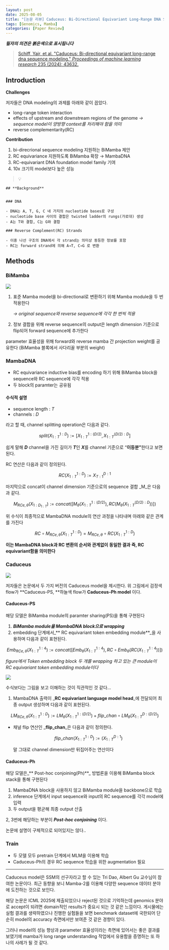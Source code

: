 ```yaml
---
layout: post
date: 2025-08-05
title: "[논문 리뷰] Caduceus: Bi-Directional Equivariant Long-Range DNA Sequence Modeling"
tags: [Genomics, Mamba]
categories: [Paper Review]
---
```


<span class="notion-red">_**필자의 의견은 붉은색으로 표시됩니다**_</span>


> [Schiff, Yair, et al. "Caduceus: Bi-directional equivariant long-range dna sequence modeling." ](https://pmc.ncbi.nlm.nih.gov/articles/PMC12189541/)[_Proceedings of machine learning research_](https://pmc.ncbi.nlm.nih.gov/articles/PMC12189541/)[ 235 (2024): 43632.](https://pmc.ncbi.nlm.nih.gov/articles/PMC12189541/)



## Introduction


**Challenges**


저자들은 DNA modeling의 과제를 아래와 같이 꼽았다.

- long-range token interaction
- effects of upstream and downstream regions of the genome 
_→ sequence model이 양방향 context를 처리해야 함을 의미_
- reverse complementarity(RC)

**Contribution**

1. bi-direcrional sequence modeling 지원하는 BiMamba 제안
1. RC equivariance 지원하도록 BiMamba 확장 → MambaDNA
1. RC-equivariant DNA foundation model family 기여
1. 10x 크기의 model보다 높은 성능

> 💡 


	## **Background**


	### DNA

	- DNA는 A, T, G, C 네 가지의 nucleotide bases로 구성
	- nucleotide base 사이의 결합은 twisted ladder의 rungs(가로대) 생성
	- A는 T와 결합, C는 G와 결합

	### Reverse Complement(RC) Strands

	- 이중 나선 구조의 DNA에서 각 strand는 의미상 동등한 정보를 포함
	- RC는 forward strand에 의해 A→T, C→G 로 변환


## Methods



### BiMamba


![](https://prod-files-secure.s3.us-west-2.amazonaws.com/542b861c-36a8-4051-84e5-8804b6728dba/2c247d59-7815-4980-99f0-8f0d21f445a7/image.png?X-Amz-Algorithm=AWS4-HMAC-SHA256&X-Amz-Content-Sha256=UNSIGNED-PAYLOAD&X-Amz-Credential=ASIAZI2LB4664WAFREY5%2F20251013%2Fus-west-2%2Fs3%2Faws4_request&X-Amz-Date=20251013T033521Z&X-Amz-Expires=3600&X-Amz-Security-Token=IQoJb3JpZ2luX2VjEJP%2F%2F%2F%2F%2F%2F%2F%2F%2F%2FwEaCXVzLXdlc3QtMiJHMEUCIQCZmQlDqs%2BYUhz9c50mfmCAarTbuzkns86XqyunoMeHuAIgF2Eo%2BawyZeKlZM0h0ViYByQfdnaPkaG6vFT09bEvW2gq%2FwMIPBAAGgw2Mzc0MjMxODM4MDUiDABWj9yyEfcoYqbhOyrcA9EVX%2BCtPTvXE25sVW1POjHdET795nWuQK8ZVNrtc7yn4bBgUvg5uwDLDcS4PqQuIg5D4pL7MiFpvSg4oVOyo1%2BjN1YZlVJV44%2BIxYIafhjEYdTd5td4XJm9bqrHx%2B%2Fn5Y%2Bb72MhoAEB7mue18Y%2BdLTravxEMR9ep2Xsyq2zigsT1pZGiiap5ZQbkjylqjNr8JxC%2FeBCgeoqdWz1%2Fk87DM7RNKzB2MQQPXfGkKstN9H2JCnxECzoOjMt0ADqsCDNjeA9J00Z9D0aKv6Yrd4WDgM%2BMme9PG4%2FNFBJ737%2FEl7k1N3WTcXoJ%2B8OW%2F3VgQHWcQn9Fi7MkB4R9llxFe2DFq9LGTESau7IyHTnYir2MDeVHVOwMJO45mDJC3RJQ8ftstDsrSPTs6GKc6ImI36joEXUIcppoS5RAmvc62M9ohN8gth9xH4Dtc8d4tGn0g4UfaTnyWmTstBD8xokRIrL%2FiRBo05gGuvWenM5x5gQxgncfZ1fW3KETVLUEiQDh142WY9wTixt4NWj9uagzBG6DeZBzu8pyPt9Wd5OpHmiWxdWTGvqAMm6XXZfRikpZ19MqtXD4YGdR2ZybBQx1c7h1WeO9QCbN95USkaz0RSWaEus1NwHxW3anfqoB%2Bn%2BMLTTsccGOqUB5BfECeVsNg1Vh43Ua0fHZAsjQhllcK7znhbcMF4JGgHEM%2B1GSxzwoQRTWKPNhs9xOHC1%2B%2F2SdU3KEOZ4rYt9Cu8zRVzfWHKPwAQhUW0kCXJhYjaJF6HhPc56zp%2Be4rk%2Fjs8ppWhoY%2FzshuWI%2F8pQsj%2FtO%2F4vnpAzdlPK50gAdHUK9U%2B%2BaOicNmhhfxBdGaxvU%2FZZVUVhbc1CKG7g%2FZqzG6ulMCag&X-Amz-Signature=601d024731f5b181ca4be7db86e7d381f2fac9ad87d6b1260561bbcdefdca034&X-Amz-SignedHeaders=host&x-amz-checksum-mode=ENABLED&x-id=GetObject)

1. 표준 Mamba model을 bi-directional로 변환하기 위해 Mamba module을 두 번 적용한다

	_→ original sequence와 reverse sequence에 각각 한 번씩 적용_

1. 정보 결합을 위해 reverse sequence의 output은 length dimension 기준으로 flip되어 forward sequence에 추가한다

parameter 효율성을 위해 forward와 reverse mamba 간 projection weight를 공유한다 (BiMamba 블록에서 사다리꼴 부분의 weight)



### MambaDNA

- RC equivariance inductive bias를 encoding 하기 위해 BiMamba block을 sequence와 RC sequence에 각각 적용
- 두 block의 paramter는 공유됨


#### 수식적 설명

- sequence length : _T_
- channels : _D_

라고 할 때,  channel splitting operation은 다음과 같다.


$$
split(X^{1:D}_{1:T}):=[X^{1:(D/2)}_{1:T},X^{(D/2):D}_{1:T}]
$$


<span class="notion-red">쉽게 말해 </span><span class="notion-red">_**D**_</span><span class="notion-red"> channel을 가진 길이가 </span><span class="notion-red">_**T**_</span><span class="notion-red">인 </span><span class="notion-red">_**X**_</span><span class="notion-red">를 channel 기준으로 “</span><span class="notion-red">**이등분”**</span><span class="notion-red">한다고 보면 된다.</span>


RC 연산은 다음과 같이 정의된다.


$$
RC(X^{1:D}_{1:T}):=X^{D:1}_{T:1}
$$


마지막으로 concat이 channel dimension 기준으로의 sequence 결합 _M_은 다음과 같다.


$$
M_{RCe,\theta}(X_{1:D_{1:T}}):=concat([M_{\theta}(X^{1:(D/2)}_{1:T}),RC(M_{\theta}(X^{(D/2):D}_{1:T}))])
$$


위 수식이 최종적으로 MambaDNA module의 연산 과정을 나타내며 아래와 같은 관계를 가진다


$$
RC\circ M_{RCe,\theta}(X^{1:D}_{1:T}) = M_{RCe,\theta} \circ RC(X^{1:D}_{1:T})
$$


**이는 MambaDNA block과 RC 변환의 순서와 관계없이 동일한 결과 즉, RC equivariant함을 의미한다**



### Caduceus


![](https://prod-files-secure.s3.us-west-2.amazonaws.com/542b861c-36a8-4051-84e5-8804b6728dba/f94a60d7-8145-473b-aef9-7c68d3ec604a/image.png?X-Amz-Algorithm=AWS4-HMAC-SHA256&X-Amz-Content-Sha256=UNSIGNED-PAYLOAD&X-Amz-Credential=ASIAZI2LB4664WAFREY5%2F20251013%2Fus-west-2%2Fs3%2Faws4_request&X-Amz-Date=20251013T033521Z&X-Amz-Expires=3600&X-Amz-Security-Token=IQoJb3JpZ2luX2VjEJP%2F%2F%2F%2F%2F%2F%2F%2F%2F%2FwEaCXVzLXdlc3QtMiJHMEUCIQCZmQlDqs%2BYUhz9c50mfmCAarTbuzkns86XqyunoMeHuAIgF2Eo%2BawyZeKlZM0h0ViYByQfdnaPkaG6vFT09bEvW2gq%2FwMIPBAAGgw2Mzc0MjMxODM4MDUiDABWj9yyEfcoYqbhOyrcA9EVX%2BCtPTvXE25sVW1POjHdET795nWuQK8ZVNrtc7yn4bBgUvg5uwDLDcS4PqQuIg5D4pL7MiFpvSg4oVOyo1%2BjN1YZlVJV44%2BIxYIafhjEYdTd5td4XJm9bqrHx%2B%2Fn5Y%2Bb72MhoAEB7mue18Y%2BdLTravxEMR9ep2Xsyq2zigsT1pZGiiap5ZQbkjylqjNr8JxC%2FeBCgeoqdWz1%2Fk87DM7RNKzB2MQQPXfGkKstN9H2JCnxECzoOjMt0ADqsCDNjeA9J00Z9D0aKv6Yrd4WDgM%2BMme9PG4%2FNFBJ737%2FEl7k1N3WTcXoJ%2B8OW%2F3VgQHWcQn9Fi7MkB4R9llxFe2DFq9LGTESau7IyHTnYir2MDeVHVOwMJO45mDJC3RJQ8ftstDsrSPTs6GKc6ImI36joEXUIcppoS5RAmvc62M9ohN8gth9xH4Dtc8d4tGn0g4UfaTnyWmTstBD8xokRIrL%2FiRBo05gGuvWenM5x5gQxgncfZ1fW3KETVLUEiQDh142WY9wTixt4NWj9uagzBG6DeZBzu8pyPt9Wd5OpHmiWxdWTGvqAMm6XXZfRikpZ19MqtXD4YGdR2ZybBQx1c7h1WeO9QCbN95USkaz0RSWaEus1NwHxW3anfqoB%2Bn%2BMLTTsccGOqUB5BfECeVsNg1Vh43Ua0fHZAsjQhllcK7znhbcMF4JGgHEM%2B1GSxzwoQRTWKPNhs9xOHC1%2B%2F2SdU3KEOZ4rYt9Cu8zRVzfWHKPwAQhUW0kCXJhYjaJF6HhPc56zp%2Be4rk%2Fjs8ppWhoY%2FzshuWI%2F8pQsj%2FtO%2F4vnpAzdlPK50gAdHUK9U%2B%2BaOicNmhhfxBdGaxvU%2FZZVUVhbc1CKG7g%2FZqzG6ulMCag&X-Amz-Signature=5afa124ddb97b4384b3b27de5ec994e94aef3565a65473822f8247babb470383&X-Amz-SignedHeaders=host&x-amz-checksum-mode=ENABLED&x-id=GetObject)


저자들은 논문에서 두 가지 버전의 Caduceus model을 제시한다. 위 그림에서 검정색 flow가 **Caduceus-PS, **하늘색 flow가 **Caduceus-Ph model** 이다.



#### Caduceus-PS


해당 모델은 BiMamba module의 paramter sharing(PS)을 통해 구현된다

1. _**BiMamba module을 MambaDNA block으로 wrapping**_
1. embedding 단계에서_** RC equivariant token embedding module**_을 사용하며 다음과 같이 표현된다.

$$
Emb_{RCe,\theta}(X^{1:4}_{1:T}):=concat([Emb_{\theta}(X^{1:4}_{1:T}),RC \circ Emb_{\theta}(RC(X^{1:4}_{1:T}))])
$$


_figure에서 Token embedding block 두 개를 wrapping 하고 있는 큰 module이 RC equivariant token embedding module이다_


![](https://prod-files-secure.s3.us-west-2.amazonaws.com/542b861c-36a8-4051-84e5-8804b6728dba/b175e4da-71eb-4e91-8c23-a06dabe673c9/image.png?X-Amz-Algorithm=AWS4-HMAC-SHA256&X-Amz-Content-Sha256=UNSIGNED-PAYLOAD&X-Amz-Credential=ASIAZI2LB4664WAFREY5%2F20251013%2Fus-west-2%2Fs3%2Faws4_request&X-Amz-Date=20251013T033521Z&X-Amz-Expires=3600&X-Amz-Security-Token=IQoJb3JpZ2luX2VjEJP%2F%2F%2F%2F%2F%2F%2F%2F%2F%2FwEaCXVzLXdlc3QtMiJHMEUCIQCZmQlDqs%2BYUhz9c50mfmCAarTbuzkns86XqyunoMeHuAIgF2Eo%2BawyZeKlZM0h0ViYByQfdnaPkaG6vFT09bEvW2gq%2FwMIPBAAGgw2Mzc0MjMxODM4MDUiDABWj9yyEfcoYqbhOyrcA9EVX%2BCtPTvXE25sVW1POjHdET795nWuQK8ZVNrtc7yn4bBgUvg5uwDLDcS4PqQuIg5D4pL7MiFpvSg4oVOyo1%2BjN1YZlVJV44%2BIxYIafhjEYdTd5td4XJm9bqrHx%2B%2Fn5Y%2Bb72MhoAEB7mue18Y%2BdLTravxEMR9ep2Xsyq2zigsT1pZGiiap5ZQbkjylqjNr8JxC%2FeBCgeoqdWz1%2Fk87DM7RNKzB2MQQPXfGkKstN9H2JCnxECzoOjMt0ADqsCDNjeA9J00Z9D0aKv6Yrd4WDgM%2BMme9PG4%2FNFBJ737%2FEl7k1N3WTcXoJ%2B8OW%2F3VgQHWcQn9Fi7MkB4R9llxFe2DFq9LGTESau7IyHTnYir2MDeVHVOwMJO45mDJC3RJQ8ftstDsrSPTs6GKc6ImI36joEXUIcppoS5RAmvc62M9ohN8gth9xH4Dtc8d4tGn0g4UfaTnyWmTstBD8xokRIrL%2FiRBo05gGuvWenM5x5gQxgncfZ1fW3KETVLUEiQDh142WY9wTixt4NWj9uagzBG6DeZBzu8pyPt9Wd5OpHmiWxdWTGvqAMm6XXZfRikpZ19MqtXD4YGdR2ZybBQx1c7h1WeO9QCbN95USkaz0RSWaEus1NwHxW3anfqoB%2Bn%2BMLTTsccGOqUB5BfECeVsNg1Vh43Ua0fHZAsjQhllcK7znhbcMF4JGgHEM%2B1GSxzwoQRTWKPNhs9xOHC1%2B%2F2SdU3KEOZ4rYt9Cu8zRVzfWHKPwAQhUW0kCXJhYjaJF6HhPc56zp%2Be4rk%2Fjs8ppWhoY%2FzshuWI%2F8pQsj%2FtO%2F4vnpAzdlPK50gAdHUK9U%2B%2BaOicNmhhfxBdGaxvU%2FZZVUVhbc1CKG7g%2FZqzG6ulMCag&X-Amz-Signature=ec06de27761e6fe50bf2d82500d13750ea369c7d29fc35ced60313e14a22c2de&X-Amz-SignedHeaders=host&x-amz-checksum-mode=ENABLED&x-id=GetObject)


<span class="notion-red">수식보다는 그림을 보고 이해하는 것이 직관적인 것 같다…</span>

1. MambaDNA 출력이 _**RC equivariant language model head**_에 전달되어 최종 output 생성하며 다음과 같이 표현된다.

$$
LM_{RCe,\theta}(X^{1:D}_{1:T}):= LM_{\theta}(X^{1:(D/2)}_{1:T})+flip\_chan\circ LM_{\theta}(X^{D:(D/2)}_{1:T})
$$

- 채널 flip 연산인 _**flip\_chan**_은 다음과 같이 정의한다.

	$$
	flip\_chan(X^{1:D}_{1:T}):=(X^{D:1}_{1:T})
	$$


	말 그대로 channel dimension만 뒤집어주는 연산이다



#### Caduceus-Ph


해당 모델은_** Post-hoc conjoining(Ph)**_ 방법론을 이용해 BiMamba block stack을 통해 구현된다

1. MambaDNA block을 사용하지 않고 BiMamba module을 backbone으로 학습
1. inference 단계에서 input sequence와 input의 RC sequence를 각각 model에 입력
1. 두 output을 평균해 최종 output 산출

2, 3번에 해당하는 부분이 _**Post-hoc conjoining**_ 이다.


<span class="notion-red">논문에 설명이 구체적으로 되어있지는 않다..</span>



### Train

- 두 모델 모두 pretrain 단계에서 MLM을 이용해 학습
- Caduceus-Ph의 경우 RC sequence 학습을 위한 augmentation 필요

---


<span class="notion-red">Caduceus model은 SSM의 선구자라고 할 수 있는 Tri Dao, Albert Gu 교수님이 참여한 논문이다. 최근 동향을 보니 Mamba-2를 이용해 다양한 sequence 데이터 분야에 도전하는 것으로 보인다.</span>


<span class="notion-red">해당 논문은 ICML 2025에 제출되었으나 reject된 것으로 기억하는데 genomics 분야로 accept이 되려면 domain적인 results가 중요시 되는 것 같은 느낌이다. 게시물에는 실험 결과를 생략하였으나 진행한 실험들을 보면 benchmark dataset에 국한되어 단순히 model의 accuracy 측면에서만 보여준 것 같은 경향이 있다.</span>


<span class="notion-red">그러나 model의 성능 향상과 parameter 효율성이라는 측면에 있어서는 좋은 결과를 보였기에 mamba가 long range understanding 작업에서 유용함을 증명하는 또 하나의 사례가 될 것 같다.</span>

